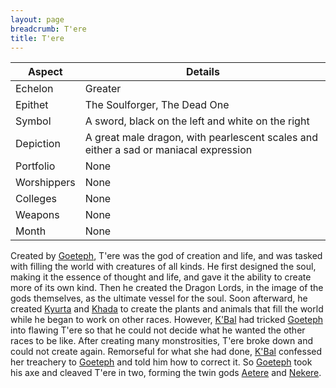 ```yaml
---
layout: page
breadcrumb: T'ere
title: T'ere
---
```


Aspect | Details
--- | ---
Echelon | Greater
Epithet | The Soulforger, The Dead One
Symbol | A sword, black on the left and white on the right
Depiction | A great male dragon, with pearlescent scales and either a sad or maniacal expression
Portfolio | None
Worshippers | None
Colleges | None
Weapons | None
Month | None

Created by [Goeteph](goeteph), T'ere was the god of creation and life, and was tasked with filling the world with creatures of all kinds.  He first designed the soul, making it the essence of thought and life, and gave it the ability to create more of its own kind.  Then he created the Dragon Lords, in the image of the gods themselves, as the ultimate vessel for the soul.  Soon afterward, he created [Kyurta](kyurta) and [Khada](khada) to create the plants and animals that fill the world while he began to work on other races.  However, [K'Bal](kbal) had tricked [Goeteph](goeteph) into flawing T'ere so that he could not decide what he wanted the other races to be like.  After creating many monstrosities, T'ere broke down and could not create again.  Remorseful for what she had done, [K'Bal](kbal) confessed her treachery to [Goeteph](goeteph) and told him how to correct it.  So [Goeteph](goeteph) took his axe and cleaved T'ere in two, forming the twin gods [Aetere](aetere) and [Nekere](nekere).
